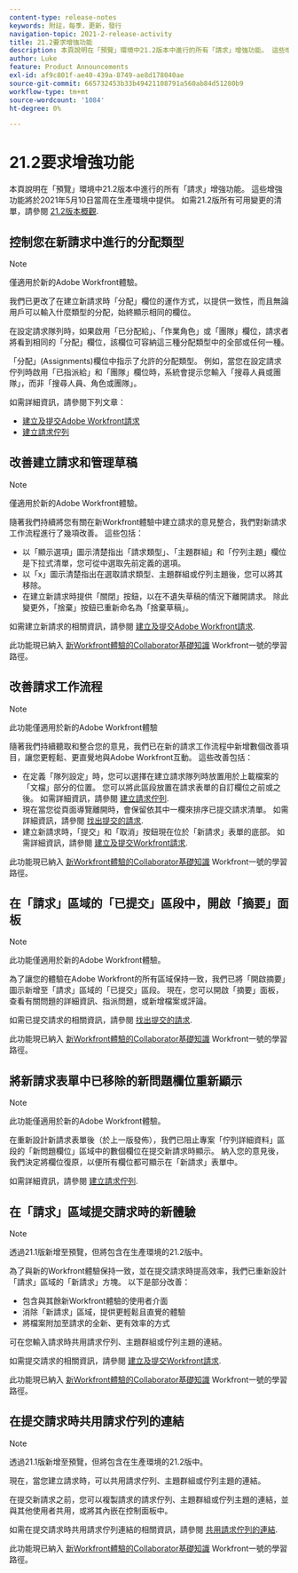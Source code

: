 ```yaml
---
content-type: release-notes
keywords: 附註，每季，更新，發行
navigation-topic: 2021-2-release-activity
title: 21.2要求增強功能
description: 本頁說明在「預覽」環境中21.2版本中進行的所有「請求」增強功能。 這些增強功能將於2021年5月10日當周在生產環境中提供。 如需21.2版所有可用變更的清單，請參閱21.2版本概觀。
author: Luke
feature: Product Announcements
exl-id: af9c801f-ae40-439a-8749-ae8d178040ae
source-git-commit: 665732453b33b49421108791a560ab84d51280b9
workflow-type: tm+mt
source-wordcount: '1084'
ht-degree: 0%

---
```


# 21.2要求增強功能

本頁說明在「預覽」環境中21.2版本中進行的所有「請求」增強功能。 這些增強功能將於2021年5月10日當周在生產環境中提供。 如需21.2版所有可用變更的清單，請參閱 [21.2版本概觀](../../../product-announcements/product-releases/21.2-release-activity/21-2-release-overview.md).

## 控制您在新請求中進行的分配類型

>[!NOTE]
>
>僅適用於新的Adobe Workfront體驗。

我們已更改了在建立新請求時「分配」欄位的運作方式，以提供一致性，而且無論用戶可以輸入什麼類型的分配，始終顯示相同的欄位。

在設定請求隊列時，如果啟用「已分配給」、「作業角色」或「團隊」欄位，請求者將看到相同的「分配」欄位，該欄位可容納這三種分配類型中的全部或任何一種。

「分配」(Assignments)欄位中指示了允許的分配類型。 例如，當您在設定請求佇列時啟用「已指派給」和「團隊」欄位時，系統會提示您輸入「搜尋人員或團隊」，而非「搜尋人員、角色或團隊」。

如需詳細資訊，請參閱下列文章：

* [建立及提交Adobe Workfront請求](/help/quicksilver/manage-work/requests/create-requests/create-submit-requests.md)
* [建立請求佇列](../../../manage-work/requests/create-and-manage-request-queues/create-request-queue.md)

## 改善建立請求和管理草稿

>[!NOTE]
>
>僅適用於新的Adobe Workfront體驗。

隨著我們持續將您有關在新Workfront體驗中建立請求的意見整合，我們對新請求工作流程進行了幾項改善。 這些包括：

* 以「顯示選項」圖示清楚指出「請求類型」、「主題群組」和「佇列主題」欄位是下拉式清單，您可從中選取先前定義的選項。
* 以「x」圖示清楚指出在選取請求類型、主題群組或佇列主題後，您可以將其移除。
* 在建立新請求時提供「關閉」按鈕，以在不遺失草稿的情況下離開請求。 除此變更外，「捨棄」按鈕已重新命名為「捨棄草稿」。

如需建立新請求的相關資訊，請參閱 [建立及提交Adobe Workfront請求](/help/quicksilver/manage-work/requests/create-requests/create-submit-requests.md).

此功能現已納入 [新Workfront體驗的Collaborator基礎知識](https://one.workfront.com/s/learningpath1/collaborator-fundamentals-for-the-new-workfront-experience-MCY5AMOQQTGFDVZB4ODS6TXCYE2A) Workfront一號的學習路徑。

## 改善請求工作流程

>[!NOTE]
>
>此功能僅適用於新的Adobe Workfront體驗

隨著我們持續聽取和整合您的意見，我們已在新的請求工作流程中新增數個改善項目，讓您更輕鬆、更直覺地與Adobe Workfront互動。 這些改善包括：

* 在定義「隊列設定」時，您可以選擇在建立請求隊列時放置用於上載檔案的「文檔」部分的位置。 您可以將此區段放置在請求表單的自訂欄位之前或之後。 如需詳細資訊，請參閱 [建立請求佇列](../../../manage-work/requests/create-and-manage-request-queues/create-request-queue.md).
* 現在當您從頁面導覽離開時，會保留依其中一欄來排序已提交請求清單。 如需詳細資訊，請參閱 [找出提交的請求](../../../manage-work/requests/create-requests/locate-submitted-requests.md).
* 建立新請求時，「提交」和「取消」按鈕現在位於「新請求」表單的底部。 如需詳細資訊，請參閱 [建立及提交Workfront請求](/help/quicksilver/manage-work/requests/create-requests/create-submit-requests.md).

此功能現已納入 [新Workfront體驗的Collaborator基礎知識](https://one.workfront.com/s/learningpath1/collaborator-fundamentals-for-the-new-workfront-experience-MCY5AMOQQTGFDVZB4ODS6TXCYE2A) Workfront一號的學習路徑。

## 在「請求」區域的「已提交」區段中，開啟「摘要」面板

>[!NOTE]
>
>此功能僅適用於新的Adobe Workfront體驗。

為了讓您的體驗在Adobe Workfront的所有區域保持一致，我們已將「開啟摘要」圖示新增至「請求」區域的「已提交」區段。 現在，您可以開啟「摘要」面板，查看有關問題的詳細資訊、指派問題，或新增檔案或評論。

如需已提交請求的相關資訊，請參閱 [找出提交的請求](../../../manage-work/requests/create-requests/locate-submitted-requests.md).

此功能現已納入 [新Workfront體驗的Collaborator基礎知識](https://one.workfront.com/s/learningpath1/collaborator-fundamentals-for-the-new-workfront-experience-MCY5AMOQQTGFDVZB4ODS6TXCYE2A) Workfront一號的學習路徑。

## 將新請求表單中已移除的新問題欄位重新顯示

>[!NOTE]
>
>此功能僅適用於新的Adobe Workfront體驗。

在重新設計新請求表單後（於上一版發佈），我們已阻止專案「佇列詳細資料」區段的「新問題欄位」區域中的數個欄位在提交新請求時顯示。 納入您的意見後，我們決定將欄位復原，以便所有欄位都可顯示在「新請求」表單中。

如需詳細資訊，請參閱 [建立請求佇列](../../../manage-work/requests/create-and-manage-request-queues/create-request-queue.md).

## 在「請求」區域提交請求時的新體驗

>[!NOTE]
>
>透過21.1版新增至預覽，但將包含在生產環境的21.2版中。

為了與新的Workfront體驗保持一致，並在提交請求時提高效率，我們已重新設計「請求」區域的「新請求」方塊。 以下是部分改善：

* 包含與其餘新Workfront體驗的使用者介面
* 消除「新請求」區域，提供更輕鬆且直覺的體驗
* 將檔案附加至請求的全新、更有效率的方式

可在您輸入請求時共用請求佇列、主題群組或佇列主題的連結。

如需提交請求的相關資訊，請參閱 [建立及提交Workfront請求](/help/quicksilver/manage-work/requests/create-requests/create-submit-requests.md).

此功能現已納入 [新Workfront體驗的Collaborator基礎知識](https://one.workfront.com/s/learningpath1/collaborator-fundamentals-for-the-new-workfront-experience-MCY5AMOQQTGFDVZB4ODS6TXCYE2A) Workfront一號的學習路徑。

## 在提交請求時共用請求佇列的連結

>[!NOTE]
>
>透過21.1版新增至預覽，但將包含在生產環境的21.2版中。

現在，當您建立請求時，可以共用請求佇列、主題群組或佇列主題的連結。

在提交新請求之前，您可以複製請求的請求佇列、主題群組或佇列主題的連結，並與其他使用者共用，或將其內嵌在控制面板中。

如需在提交請求時共用請求佇列連結的相關資訊，請參閱 [共用請求佇列的連結](../../../manage-work/requests/create-requests/share-link-to-request-queue.md).

此功能現已納入 [新Workfront體驗的Collaborator基礎知識](https://one.workfront.com/s/learningpath1/collaborator-fundamentals-for-the-new-workfront-experience-MCY5AMOQQTGFDVZB4ODS6TXCYE2A) Workfront一號的學習路徑。
